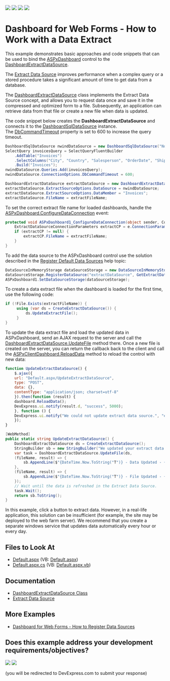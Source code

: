 <!-- default badges list -->
![](https://img.shields.io/endpoint?url=https://codecentral.devexpress.com/api/v1/VersionRange/128580409/24.2.1%2B)
[![](https://img.shields.io/badge/Open_in_DevExpress_Support_Center-FF7200?style=flat-square&logo=DevExpress&logoColor=white)](https://supportcenter.devexpress.com/ticket/details/T506198)
[![](https://img.shields.io/badge/📖_How_to_use_DevExpress_Examples-e9f6fc?style=flat-square)](https://docs.devexpress.com/GeneralInformation/403183)
[![](https://img.shields.io/badge/💬_Leave_Feedback-feecdd?style=flat-square)](#does-this-example-address-your-development-requirementsobjectives)
<!-- default badges end -->

# Dashboard for Web Forms - How to Work with a Data Extract

This example demonstrates basic approaches and code snippets that can be used to bind the [ASPxDashboard](https://docs.devexpress.com/Dashboard/DevExpress.DashboardWeb.ASPxDashboard) control to the [DashboardExtractDataSource](https://docs.devexpress.com/Dashboard/DevExpress.DashboardCommon.DashboardExtractDataSource). 

The [Extract Data Source](https://docs.devexpress.com/Dashboard/115900) improves performance when a complex query or a stored procedure takes a significant amount of time to get data from a database. 

The [DashboardExtractDataSource](https://docs.devexpress.com/Dashboard/DevExpress.DashboardCommon.DashboardExtractDataSource) class implements the Extract Data Source concept, and allows you to request data once and save it in the compressed and optimized form to a file. Subsequently, an application can retrieve data from that file or create a new file when data is updated.

The code snippet below creates the **DashboardExtractDataSource** and connects it to the [DashboardSqlDataSource](https://docs.devexpress.com/Dashboard/DevExpress.DashboardCommon.DashboardSqlDataSource) instance. The [DbCommandTimeout](https://docs.devexpress.com/CoreLibraries/DevExpress.DataAccess.Sql.ConnectionOptions.DbCommandTimeout) property is set to 600 to increase the query timeout.


```cs
DashboardSqlDataSource nwindDataSource = new DashboardSqlDataSource("Northwind Invoices", "nwindConnection");
SelectQuery invoicesQuery = SelectQueryFluentBuilder
	.AddTable("Invoices")
	.SelectColumns("City", "Country", "Salesperson", "OrderDate", "Shippers.CompanyName", "ProductName", "UnitPrice", "Quantity", "Discount", "ExtendedPrice", "Freight")
	.Build("Invoices");
nwindDataSource.Queries.Add(invoicesQuery);
nwindDataSource.ConnectionOptions.DbCommandTimeout = 600;

DashboardExtractDataSource extractDataSource = new DashboardExtractDataSource("Invoices Extract Data Source");
extractDataSource.ExtractSourceOptions.DataSource = nwindDataSource;
extractDataSource.ExtractSourceOptions.DataMember = "Invoices";
extractDataSource.FileName = extractFileName;
```

To set the correct extract file name for loaded dashboards, handle the [ASPxDashboard.ConfigureDataConnection](https://docs.devexpress.com/Dashboard/DevExpress.DashboardWeb.ASPxDashboard.ConfigureDataConnection) event:

```cs
protected void ASPxDashboard1_ConfigureDataConnection(object sender, ConfigureDataConnectionWebEventArgs e) {
	ExtractDataSourceConnectionParameters extractCP = e.ConnectionParameters as ExtractDataSourceConnectionParameters;
	if (extractCP != null) {
		extractCP.FileName = extractFileName;
	}
}
```

To add the data source to the ASPxDashboard control use the solution described in the [Register Default Data Sources](https://docs.devexpress.com/Dashboard/116300) help topic:


```cs
DataSourceInMemoryStorage dataSourceStorage = new DataSourceInMemoryStorage();
dataSourceStorage.RegisterDataSource("extractDataSource", GetExtractDataSource().SaveToXml());
ASPxDashboard1.SetDataSourceStorage(dataSourceStorage);
```

To create a data extract file when the dashboard is loaded for the first time, use the following code:

```cs
if (!File.Exists(extractFileName)) {
     using (var ds = CreateExtractDataSource()) {
         ds.UpdateExtractFile();
     }
}
```

To update the data extract file and load the updated data in ASPxDashboard, send an AJAX request to the server and call the [DashboardExtractDataSource.UpdateFile](https://docs.devexpress.com/Dashboard/DevExpress.DashboardCommon.DashboardExtractDataSource.UpdateFile(DashboardExtractDataSource--Action-String--ExtractUpdateResult---Action-String--ExtractUpdateResult-)) method there. Once a new file is created on the server, you can return the callback back to the client and call the [ASPxClientDashboard.ReloadData](https://docs.devexpress.com/Dashboard/js-DevExpress.Dashboard.Web.WebForms.ASPxClientDashboard?p=netframework#js_aspxclientdashboard_reloaddata) method to reload the control with new data:

```js
function UpdateExtractDataSource() {
    $.ajax({
	url: "Default.aspx/UpdateExtractDataSource",
	type: "POST",
	data: {},
	contentType: "application/json; charset=utf-8"
    }).then(function (result) {
	dashboard.ReloadData();
	DevExpress.ui.notify(result.d, "success", 5000);
    }, function () {
	DevExpress.ui.notify("We could not update extract data source.", "error", 2000)
    });
}
```

```cs
[WebMethod]
public static string UpdateExtractDataSource() {
    DashboardExtractDataSource ds = CreateExtractDataSource();
    StringBuilder sb = new StringBuilder("We updated your extract data source. ");
    var task = DashboardExtractDataSource.UpdateFile(ds,
	(fileName, result) => {
	    sb.AppendLine($"{DateTime.Now.ToString("T")} - Data Updated - {result} - {Path.GetFileName(fileName)}. ");
	},
	(fileName, result) => {
	    sb.AppendLine($"{DateTime.Now.ToString("T")} - File Updated - {result} - {Path.GetFileName(fileName)}. ");
	});
    // Wait until the data is refreshed in the Extract Data Source.
    task.Wait();
    return sb.ToString();
}
```

In this example, click a button to extract data. However, in a real-life application, this solution can be insufficient (for example, the site may be deployed to the web farm server). We recommend that you create a separate windows service that updates data automatically every hour or every day.


<!-- default file list -->
## Files to Look At

* [Default.aspx](./CS/ASP_WebDashboard/Default.aspx) (VB: [Default.aspx](./VB/ASP_WebDashboard/Default.aspx))
* [Default.aspx.cs](./CS/ASP_WebDashboard/Default.aspx.cs) (VB: [Default.aspx.vb](./VB/ASP_WebDashboard/Default.aspx.vb))
<!-- default file list end -->

## Documentation

- [DashboardExtractDataSource Class](https://docs.devexpress.com/Dashboard/DevExpress.DashboardCommon.DashboardExtractDataSource)
- [Extract Data Source](https://docs.devexpress.com/Dashboard/115900/winforms-dashboard/winforms-designer/create-dashboards-in-the-winforms-designer/providing-data/extract-data-source)

## More Examples

- [Dashboard for Web Forms - How to Register Data Sources](https://github.com/DevExpress-Examples/asp-net-web-forms-dashboard-register-data-sources)
<!-- feedback -->
## Does this example address your development requirements/objectives?

[<img src="https://www.devexpress.com/support/examples/i/yes-button.svg"/>](https://www.devexpress.com/support/examples/survey.xml?utm_source=github&utm_campaign=web-forms-dashboard-extract-data-source&~~~was_helpful=yes) [<img src="https://www.devexpress.com/support/examples/i/no-button.svg"/>](https://www.devexpress.com/support/examples/survey.xml?utm_source=github&utm_campaign=web-forms-dashboard-extract-data-source&~~~was_helpful=no)

(you will be redirected to DevExpress.com to submit your response)
<!-- feedback end -->
